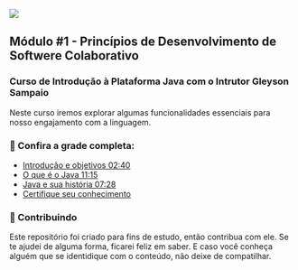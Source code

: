 <!-- Imagem Bootcamp -->
![](https://)
<!--
### Sejam bem-vindos!!! Esse é o meu repositorio de projetos e códigos no programa Santander Bootcamp 2024.
-->
## Módulo #1 - Princípios de Desenvolvimento de Softwere Colaborativo
### Curso de Introdução à Plataforma Java com o Intrutor Gleyson Sampaio
Neste curso iremos explorar algumas funcionalidades essenciais para nosso engajamento com a linguagem.

### 🚦 Confira a grade completa:
<ul dir="auto">
  <li>  <a href="https://"> Introdução e objetivos 02:40 </a></li>
  <li>  <a href="https://"> O que é o Java 11:15 </a></li>
  <li>  <a href="https://"> Java e sua história 07:28 </a></li>
  <li>  <a href="https://"> Certifique seu conhecimento </a></li>

</ul>

<!--
### 📝 Lista de Atividades
Esta área é reservada para as atividades desenvolvidas por mim no dia a dia, durante toda a jornada.
As atividades estão separadas por Módulos.
<ul dir="auto">
  <li> Atividade I.<a href="https://"> Acessar </a></li>
</ul>


### 🚩 Lista de Projetos
Esta área é reservada para os projetos desenvolvidos por mim no dia a dia, durante toda a jornada.
<ul dir="auto">
  <li> Projeto I.<a href="https://"> Acessar </a></li>
</ul>

### 🛠 Tecnologias Utilizadas
Essas são algumas das tecnologias utilizadas durante o programa Santander Bootcamp 2024.  
[Git e Github](https:)  |
[Java](https:)  |
[POO com Java](https:)  |
[Ides Java](https:)  |
[Maven](https:)  |
[Junit](https:)  |
[Mockito](https:)  |
[SQL](https:)  |
[MongoDB](https:)  |
[Api Rest](https:)  |
[Spring Boot](https:)  |
[Spring Web e Swagger](https:)  |
[Spring Security](https:)

-->

### 🤝 Contribuindo
Este repositório foi criado para fins de estudo, então contribua com ele. Se te ajudei de alguma forma, ficarei feliz em
saber. E caso você conheça alguém que se identidique com o conteúdo, não deixe de compatilhar.



